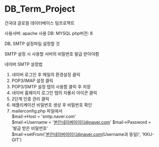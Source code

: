 # DB_Term_Project
건국대 글로컬 데이터베이스 텀프로젝트

사용서버: apache
사용 DB: MYSQL
php버전: 8

DB, SMTP 설정파일 설정할 것

SMTP 설정 시 사용할 서버의 비밀번호 발급 받아야함

네이버 SMTP 설정법
1. 네이버 로그인 후 메일의 환경설정 클릭
2. POP3/IMAP 설정 클릭
3. POP3/SMTP 설정 탭의 사용함 클릭 후 저장
4. 네이버 홈페이지 로그인 탭의 자물쇠 아이콘 클릭
5. 2단계 인증 관리 클릭
6. 애플리케이션 비밀번호 생성 후 비밀번호 확인
7. mailerconfig.php 파일에서  
    $mail->Host = 'smtp.naver.com'                              
    $mail->Username   = '본인네이버아이디@naver.com'
    $mail->Password   = '발급 받은 비밀번호'                                    
    $mail->setFrom('본인네이버아이디@naver.com(Username과 동일)', 'KKU-GIT')

